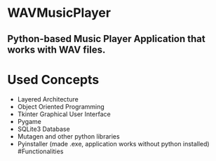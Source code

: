 # WAVMusicPlayer
Python-based Music Player Application that works with WAV files.
---
# Used Concepts
- Layered Architecture
- Object Oriented Programming
- Tkinter Graphical User Interface
- Pygame
- SQLite3 Database
- Mutagen and other python libraries
- Pyinstaller (made .exe, application works without python installed)
#Functionalities
